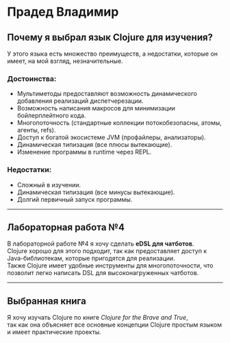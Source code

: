 # Прадед Владимир
## Почему я выбрал язык Clojure для изучения?  

У этого языка есть множество преимуществ, а недостатки, которые он имеет, на мой взгляд, незначительные.  

### Достоинства:
- Мультиметоды предоставляют возможность динамического добавления реализаций диспетчерезации.  
- Возможность написания макросов для минимизации бойлерплейтного кода.  
- Многопоточность (стандартные коллекции потокобезопасны, атомы, агенты, refs).  
- Доступ к богатой экосистеме JVM (профайлеры, анализаторы).  
- Динамическая типизация (все плюсы вытекающие).  
- Изменение программы в runtime через REPL.  

### Недостатки:
- Сложный в изучении.  
- Динамическая типизация (все минусы вытекающие).  
- Долгий первичный запуск программы.  

---

## Лабораторная работа №4  

В лабораторной работе №4 я хочу сделать **eDSL для чатботов**.  
Clojure хорошо для этого подходит, так как предоставляет доступ к Java-библиотекам, которые пригодятся для реализации.  
Также Clojure имеет удобные инструменты для многопоточности, что позволит легко написать DSL для высоконагруженных чатботов.  

---

## Выбранная книга 

Я хочу изучать Clojure по книге *Clojure for the Brave and True*,  
так как она объясняет все основные концепции Clojure простым языком и имеет практические проекты.  
